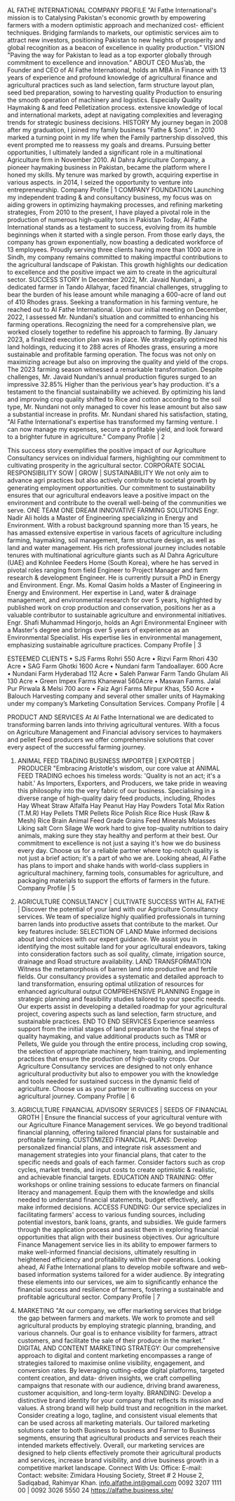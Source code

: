 AL FATHE INTERNATIONAL COMPANY PROFILE
"Al Fathe International's mission is to Catalysing Pakistan's economic growth by empowering farmers with a modern optimistic approach and mechanized cost- efficient techniques. Bridging farmlands to markets, our optimistic services aim to attract new investors, positioning Pakistan to new heights of prosperity and global recognition as a beacon of excellence in quality production.”
VISION
"Paving the way for Pakistan to lead as a top exporter globally through commitment to excellence and innovation.”
ABOUT CEO
Mus’ab, the Founder and CEO of Al Fathe International, holds an MBA in Finance with 13 years of experience and profound knowledge of agricultural finance and agricultural practices such as land selection, farm structure layout plan, seed bed preparation, sowing to harvesting quality Production to ensuring the smooth operation of machinery and logistics. Especially Quality Haymaking & and feed Pelletization process. extensive knowledge of local and international markets, adept at navigating complexities and leveraging trends for strategic business decisions.
HISTORY
My journey began in 2008 after my graduation, I joined my family business "Fathe & Sons”. in 2010 marked a turning point in my life when the Family partnership dissolved, this event prompted me to reassess my goals and dreams. Pursuing better opportunities, I ultimately landed a significant role in a multinational Agriculture firm in November 2010. Al Dahra Agriculture Company, a pioneer haymaking business in Pakistan, became the platform where I honed my skills. My tenure was marked by growth, acquiring expertise in various aspects. in 2014, I seized the opportunity to venture into entrepreneurship.
  Company Profile | 1
 COMPANY FOUNDATION
Launching my independent trading & and consultancy business, my focus was on aiding growers in optimizing haymaking processes, and refining marketing strategies, From 2010 to the present, I have played a pivotal role in the production of numerous high-quality tons in Pakistan
Today, Al Fathe International stands as a testament to success, evolving from its humble beginnings when it started with a single person. From those early days, the company has grown exponentially, now boasting a dedicated workforce of 13 employees. Proudly serving three clients having more than 1000 acre in Sindh, my company remains committed to making impactful contributions to the agricultural landscape of Pakistan. This growth highlights our dedication to excellence and the positive impact we aim to create in the agricultural sector.
SUCCESS STORY
In December 2022, Mr. Javaid Nundani, a dedicated farmer in Tando Allahyar, faced financial challenges, struggling to bear the burden of his lease amount while managing a 600-acre of land out of 410 Rhodes grass. Seeking a transformation in his farming venture, he reached out to Al Fathe International.
Upon our initial meeting on December, 2022, I assessed Mr. Nundani’s situation and committed to enhancing his farming operations. Recognizing the need for a comprehensive plan, we worked closely together to redefine his approach to farming.
By January 2023, a finalized execution plan was in place. We strategically optimized his land holdings, reducing it to 288 acres of Rhodes grass, ensuring a more sustainable and profitable farming operation. The focus was not only on maximizing acreage but also on improving the quality and yield of the crops.
The 2023 farming season witnessed a remarkable transformation. Despite challenges, Mr. Javaid Nundani’s annual production figures surged to an impressive 32.85% Higher than the perivious year’s hay production. it's a testament to the financial sustainability we achieved. By optimizing his land and improving crop quality shifted to Rice and cotton according to the soil type, Mr. Nundani not only managed to cover his lease amount but also saw a substantial increase in profits.
Mr. Nundani shared his satisfaction, stating, "Al Fathe International's expertise has transformed my farming venture. I can now manage my expenses, secure a profitable yield, and look forward to a brighter future in agriculture."
  Company Profile | 2

 This success story exemplifies the positive impact of our Agriculture Consultancy services on individual farmers, highlighting our commitment to cultivating prosperity in the agricultural sector.
CORPORATE SOCIAL RESPONSIBILITY SOW | GROW | SUSTAINABILITY
We not only aim to advance agri practices but also actively contribute to societal growth by generating employment opportunities. Our commitment to sustainability ensures that our agricultural endeavors leave a positive impact on the environment and contribute to the overall well-being of the communities we serve.
ONE TEAM ONE DREAM
INNOVATIVE FARMING SOLUTIONS
Engr. Nadir Ali holds a Master of Engineering specializing in Energy and Environment. With a robust background spanning more than 15 years, he has amassed extensive expertise in various facets of agriculture including farming, haymaking, soil management, farm structure design, as well as land and water management. His rich professional journey includes notable tenures with multinational agriculture giants such as Al Dahra Agriculture (UAE) and Kohnlee Feeders Home (South Korea), where he has served in pivotal roles ranging from field Engineer to Project Manager and farm research & development Engineer. He is currently pursuit a PhD in Energy and Environment.
Engr. Ms. Komal Qasim holds a Master of Engineering in Energy and Environment. Her expertise in Land, water & drainage management, and environmental research for over 5 years, highlighted by published work on crop production and conservation, positions her as a valuable contributor to sustainable agriculture and environmental initiatives.
Engr. Shafi Muhammad Hingorjo, holds an Agri Environmental Engineer with a Master's degree and brings over 5 years of experience as an Environmental Specialist. His expertise lies in environmental management, emphasizing sustainable agriculture practices.
  Company Profile | 3

 ESTEEMED CLIENTS
• SJS Farms Rohri 550 Acre
• Rizvi Farm Rhori 430 Acre
• SAG Farm Ghotki 1600 Acre
• Nundani farm Tandoallayer. 600 Acre • Nundani Farm Hyderabad 112 Acre
• Saleh Panwar Farm Tando Ghulam Ali 130 Acre
• Green Impex Farms Khanewal 560Acre
• Maswan Farms. Jalal Pur Pirwala & Melsi 700 acre • Faiz Agri Farms Mirpur Khas, 550 Acre
• Balouch Harvesting company
and several other smaller units of Haymaking under my company’s Marketing Consultation Services.
          Company Profile | 4

 PRODUCT AND SERVICES
At Al Fathe International we are dedicated to transforming barren lands into thriving agricultural ventures. With a focus on Agriculture Management and Financial advisory services to haymakers and pellet Feed producers we offer comprehensive solutions that cover every aspect of the successful farming journey.
1. ANIMAL FEED TRADING BUSINESS IMPORTER | EXPORTER | PRODUCER
"Embracing Aristotle's wisdom, our core value at ANIMAL FEED TRADING echoes his timeless words: 'Quality is not an act; it's a habit.' As Importers, Exporters, and Producers, we take pride in weaving this philosophy into the very fabric of our business. Specialising in a diverse range of high-quality dairy feed products, including,
    Rhodes Hay
Wheat Straw
Alfalfa Hay
Peanut Hay
Hay Powders
Total Mix Ration (T.M.R)
Hay Pellets
TMR Pellets
Rice Polish
Rice Rice Husk (Raw & Mesh)
Rice Brain
Animal Feed Grade Grains
 Feed Minerals
 Molasses
 Liking salt
  Corn Silage
          We work hard to give top-quality nutrition to dairy animals, making sure they stay healthy and perform at their best. Our commitment to excellence is not just a saying it's how we do business every day. Choose us for a reliable partner where top-notch quality is not just a brief action; it's a part of who we are.
Looking ahead, Al Fathe has plans to import and shake hands with world-class suppliers in agricultural machinery, farming tools, consumables for agriculture, and packaging materials to support the efforts of farmers in the future.
  Company Profile | 5

 2. AGRICULTURE CONSULTANCY
| CULTIVATE SUCCESS WITH AL FATHE |
Discover the potential of your land with our Agriculture Consultancy services. We team of specialize highly qualified professionals in turning barren lands into productive assets that contribute to the market.
Our key features include:
SELECTION OF LAND
Make informed decisions about land choices with our expert guidance. We assist you in identifying the most suitable land for your agricultural endeavors, taking into consideration factors such as soil quality, climate, irrigation source, drainage and Road structure availability.
LAND TRANSFORMATION
Witness the metamorphosis of barren land into productive and fertile fields. Our consultancy provides a systematic and detailed approach to land transformation, ensuring optimal utilization of resources for enhanced agricultural output
COMPREHENSIVE PLANNING
Engage in strategic planning and feasibility studies tailored to your specific needs. Our experts assist in developing a detailed roadmap for your agricultural project, covering aspects such as land selection, farm structure, and sustainable practices.
END TO END SERVICES
Experience seamless support from the initial stages of land preparation to the final steps of quality haymaking, and value additional products such as TMR or Pellets, We guide you through the entire process, including crop sowing, the selection of appropriate machinery, team training, and implementing practices that ensure the production of high-quality crops.
Our Agriculture Consultancy services are designed to not only enhance agricultural productivity but also to empower you with the knowledge and tools needed for sustained success in the dynamic field of agriculture. Choose us as your partner in cultivating success on your agricultural journey.
  Company Profile | 6

 3. AGRICULTURE FINANCIAL ADVISORY SERVICES | SEEDS OF FINANCIAL GROTH |
Ensure the financial success of your agricultural venture with our Agriculture Finance Management services. We go beyond traditional financial planning, offering tailored financial plans for sustainable and profitable farming.
CUSTOMIZED FINANCIAL PLANS:
Develop personalized financial plans, and integrate risk assessment and management strategies into your financial plans, that cater to the specific needs and goals of each farmer. Consider factors such as crop cycles, market trends, and input costs to create optimistic & realistic, and achievable financial targets.
EDUCATION AND TRAINING:
Offer workshops or online training sessions to educate farmers on financial literacy and management. Equip them with the knowledge and skills needed to understand financial statements, budget effectively, and make informed decisions.
ACCESS FUNDING:
Our service specializes in facilitating farmers' access to various funding sources, including potential investors, bank loans, grants, and subsidies. We guide farmers through the application process and assist them in exploring financial opportunities that align with their business objectives.
Our agriculture Finance Management service lies in its ability to empower farmers to make well-informed financial decisions, ultimately resulting in heightened efficiency and profitability within their operations. Looking ahead, Al Fathe International plans to develop mobile software and web-based information systems tailored for a wider audience. By integrating these elements into our services, we aim to significantly enhance the financial success and resilience of farmers, fostering a sustainable and profitable agricultural sector.
  Company Profile | 7

4. MARKETING
"At our company, we offer marketing services that bridge the gap between farmers and markets. We work to promote and sell agricultural products by employing strategic planning, branding, and various channels. Our goal is to enhance visibility for farmers, attract customers, and facilitate the sale of their produce in the market.”
DIGITAL AND CONTENT MARKETING STRATEGY:
Our comprehensive approach to digital and content marketing encompasses a range of strategies tailored to maximise online visibility, engagement, and conversion rates. By leveraging cutting-edge digital platforms, targeted content creation, and data- driven insights, we craft compelling campaigns that resonate with our audience, driving brand awareness, customer acquisition, and long-term loyalty.
BRANDING:
Develop a distinctive brand identity for your company that reflects its mission and values. A strong brand will help build trust and recognition in the market. Consider creating a logo, tagline, and consistent visual elements that can be used across all marketing materials.
Our tailored marketing solutions cater to both Business to business and Farmer to Business segments, ensuring that agricultural products and services reach their intended markets effectively.
Overall, our marketing services are designed to help clients effectively promote their agricultural products and services, increase brand visibility, and drive business growth in a competitive market landscape.
Connect With Us:
Office: E-mail: Contact: website:
Zimidara Housing Society, Street # 2 House 2, Sadiqabad, Rahimyar Khan.
info.alfathe.int@gmail.com
0092 3207 1111 00 | 0092 3026 5550 24 https://alfathe.business.site/
    

